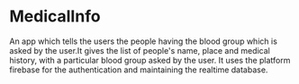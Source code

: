 # MedicalInfo
An app which tells the users the people having the blood group which is asked by the user.It gives the list of people's name, place and medical history, with a particular blood group asked by the user.
It uses the platform firebase for the authentication and maintaining the realtime database.

